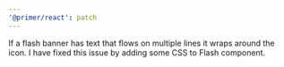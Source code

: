 ```yaml
---
'@primer/react': patch
---
```


If a flash banner has text that flows on multiple lines it wraps around the icon. I have fixed this issue by adding some CSS to Flash component.

<!-- Changed components: _none_ -->
